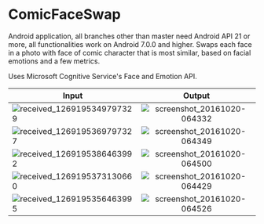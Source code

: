 # ComicFaceSwap

Android application, all branches other than master need Android API 21 or more, all functionalities work on Android 7.0.0 and higher.
Swaps each face in a photo with face of comic character that is most similar, based on facial emotions and a few metrics.

Uses Microsoft Cognitive Service's Face and Emotion API.

| Input        |   Output        |
| ------------- |:-------------:|
| ![received_1269195349797329](https://cloud.githubusercontent.com/assets/10877153/19562628/ddc50754-9691-11e6-82b6-328b5bcb9873.jpeg)     | ![screenshot_20161020-064332](https://cloud.githubusercontent.com/assets/10877153/19562590/c42861a6-9691-11e6-91ae-a2687250d8de.png) |
| ![received_1269195369797327](https://cloud.githubusercontent.com/assets/10877153/19562636/dff3ab66-9691-11e6-9d3f-bacf8e9285d4.jpeg)      | ![screenshot_20161020-064349](https://cloud.githubusercontent.com/assets/10877153/19562594/c906efb2-9691-11e6-87f5-7f0cf78cfc83.png)     |
| ![received_1269195386463992](https://cloud.githubusercontent.com/assets/10877153/19562617/d7fa9578-9691-11e6-8458-da06bc1717aa.jpeg) | ![screenshot_20161020-064500](https://cloud.githubusercontent.com/assets/10877153/19562602/ccb7de64-9691-11e6-9685-df2c85c862c6.png)      | 
| ![received_1269195373130660](https://cloud.githubusercontent.com/assets/10877153/19562639/e0b515da-9691-11e6-869d-dcc0e2d98bad.jpeg)| ![screenshot_20161020-064429](https://cloud.githubusercontent.com/assets/10877153/19562601/cc0a71ac-9691-11e6-88e1-17e6af4a4bdb.png)|
| ![received_1269195356463995](https://cloud.githubusercontent.com/assets/10877153/19562635/df17105c-9691-11e6-9d81-8911323aa72e.jpeg)| ![screenshot_20161020-064526](https://cloud.githubusercontent.com/assets/10877153/19562605/ce541896-9691-11e6-859f-dd3dd103170b.png)|
